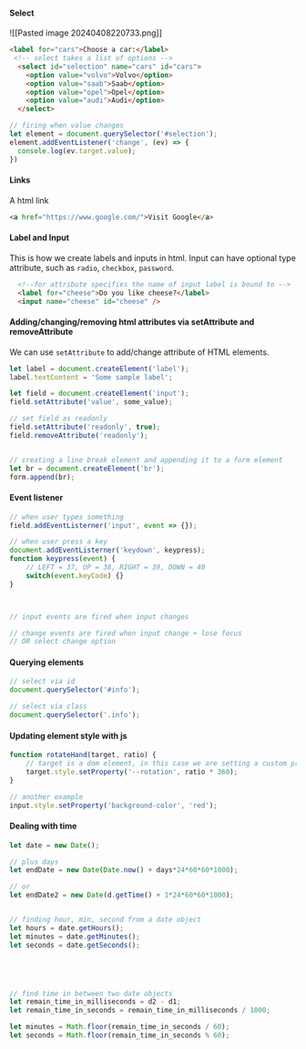 


#### Select
![[Pasted image 20240408220733.png]]

```html
<label for="cars">Choose a car:</label>
 <!-- select takes a list of options -->
  <select id="selection" name="cars" id="cars">
    <option value="volvo">Volvo</option>
    <option value="saab">Saab</option>
    <option value="opel">Opel</option>
    <option value="audi">Audi</option>
  </select>
```
```ts
// firing when value changes
let element = document.querySelector('#selection');
element.addEventListener('change', (ev) => {
  console.log(ev.target.value);
})
```


#### Links
A html link
```html
<a href="https://www.google.com/">Visit Google</a>
```


#### Label and Input
This is how we create labels and inputs in html.
Input can have optional type attribute, such as `radio`, `checkbox`, `password`.

```html
  <!--for attribute specifies the name of input label is bound to -->
  <label for="cheese">Do you like cheese?</label>
  <input name="cheese" id="cheese" />

```

#### Adding/changing/removing html attributes via setAttribute and removeAttribute

We can use `setAttribute` to add/change attribute of HTML elements.
```ts
let label = document.createElement('label');
label.textContent = 'Some sample label';

let field = document.createElement('input');
field.setAttribute('value', some_value);

// set field as readonly
field.setAttribute('readonly', true);
field.removeAttribute('readonly');


// creating a line break element and appending it to a form element
let br = document.createElement('br');
form.append(br);
```

#### Event listener
```ts
// when user types something
field.addEventListerner('input', event => {});

// when user press a key
document.addEventListerner('keydown', keypress);
function keypress(event) {
	// LEFT = 37, UP = 38, RIGHT = 39, DOWN = 40
	switch(event.keyCode) {}
}



// input events are fired when input changes

// change events are fired when input change + lose focus
// OR select change option
```



#### Querying elements
```ts
// select via id
document.querySelector('#info');

// select via class
document.querySelector('.info');
```


#### Updating element style with js
```ts
function rotateHand(target, ratio) {
	// target is a dom element, in this case we are setting a custom property
    target.style.setProperty('--rotation', ratio * 360);
}

// another example
input.style.setProperty('background-color', 'red');
```


#### Dealing with time
```ts
let date = new Date();

// plus days
let endDate = new Date(Date.now() + days*24*60*60*1000);

// or
let endDate2 = new Date(d.getTime() + 1*24*60*60*1000);


// finding hour, min, second from a date object
let hours = date.getHours();
let minutes = date.getMinutes();
let seconds = date.getSeconds();





// find time in between two date objects
let remain_time_in_milliseconds = d2 - d1;
let remain_time_in_seconds = remain_time_in_milliseconds / 1000;

let minutes = Math.floor(remain_time_in_seconds / 60);
let seconds = Math.floor(remain_time_in_seconds % 60);





```
